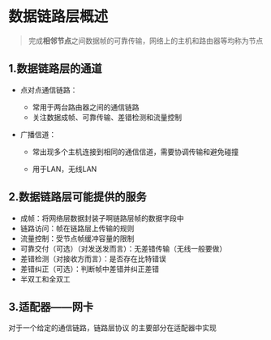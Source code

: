# 数据链路层概述

> 完成**相邻节点**之间数据帧的可靠传输，网络上的主机和路由器等均称为节点



## 1.数据链路层的通道

* 点对点通信链路：

  * 常用于两台路由器之间的通信链路
  * 关注数据成帧、可靠传输、差错检测和流量控制

* 广播信道：

  * 常出现多个主机连接到相同的通信信道，需要协调传输和避免碰撞

  * 用于LAN，无线LAN



## 2.数据链路层可能提供的服务

* 成帧：将网络层数据封装子啊链路层帧的数据字段中
* 链路访问：帧在链路层上传输的规则
* 流量控制：受节点帧缓冲容量的限制
* 可靠交付（可选）（对发送发而言）：无差错传输（无线一般要做）
* 差错检测（对接收方而言）：是否存在比特错误
* 差错纠正（可选）：判断帧中差错并纠正差错
* 半双工和全双工



## 3.适配器——网卡

对于一个给定的通信链路，链路层协议 的主要部分在适配器中实现